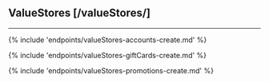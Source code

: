 ## ValueStores [/valueStores/]

---
{% include 'endpoints/valueStores-accounts-create.md' %}

{% include 'endpoints/valueStores-giftCards-create.md' %}

{% include 'endpoints/valueStores-promotions-create.md' %}